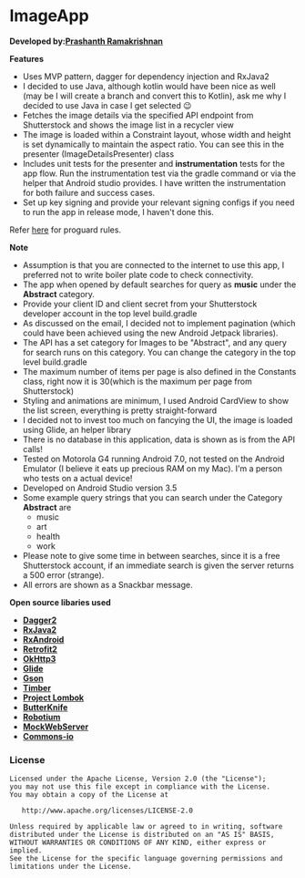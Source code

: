 ImageApp
=======

**Developed by:[Prashanth Ramakrishnan](prashanth_r03@yahoo.co.in)**

**Features**
- Uses MVP pattern, dagger for dependency injection and RxJava2
- I decided to use Java, although kotlin would have been nice as well (may be I will create a branch and convert this to Kotlin), ask
 me why I decided to use Java in case I get selected 😉
- Fetches the image details via the specified API endpoint from Shutterstock and shows the image list in a recycler 
view
- The image is loaded within a Constraint layout, whose width and height is set dynamically to maintain the aspect ratio.
You can see this in the presenter (ImageDetailsPresenter) class
- Includes unit tests for the presenter and **instrumentation** tests for the app flow. Run the instrumentation test via the gradle command
or via the helper that Android studio provides. I have written the instrumentation for both failure and success cases.
- Set up key signing and provide your relevant signing configs if you need to run the app in release mode, I haven't done this.

Refer [here](https://gist.github.com/jemshit/767ab25a9670eb0083bafa65f8d786bb) for proguard rules.

**Note**
- Assumption is that you are connected to the internet to use this app, I preferred not to write boiler plate code to check
connectivity.
- The app when opened by default searches for query as **music** under the **Abstract** category.
- Provide your client ID and client secret from your Shutterstock developer account in the top level build.gradle
- As discussed on the email, I decided not to implement pagination (which could have been achieved using the new Android Jetpack libraries).
- The API has a set category for Images to be "Abstract", and any query for search runs on this category. You can change the category
in the top level build.gradle
- The maximum number of items per page is also defined in the Constants class, right now it is 30(which is the maximum per page from Shutterstock)
- Styling and animations are minimum, I used Android CardView to show the list screen, everything is pretty straight-forward
- I decided not to invest too much on fancying the UI, the image is loaded using Glide, an helper library
- There is no database in this application, data is shown as is from the API calls!
- Tested on Motorola G4 running Android 7.0, not tested on the Android Emulator (I believe it eats up precious RAM on my Mac). I'm a person 
who tests on a actual device!
- Developed on Android Studio version 3.5
- Some example query strings that you can search under the Category **Abstract** are 
    - music
    - art
    - health
    - work
- Please note to give some time in between searches, since it is a free Shutterstock account, if an immediate search is given the server returns
a 500 error (strange).
- All errors are shown as a Snackbar message.

**Open source libaries used**
- **[Dagger2](https://github.com/google/dagger)**
- **[RxJava2](https://github.com/ReactiveX/RxJava)**
- **[RxAndroid](https://github.com/ReactiveX/RxAndroid)**
- **[Retrofit2](https://github.com/square/retrofit)**
- **[OkHttp3](https://github.com/square/okhttp)**
- **[Glide](https://github.com/bumptech/glide)**
- **[Gson](https://github.com/google/gson)**
- **[Timber](https://github.com/JakeWharton/timber)**
- **[Project Lombok](https://projectlombok.org)**
- **[ButterKnife](https://github.com/JakeWharton/butterknife)**
- **[Robotium](https://github.com/RobotiumTech/robotium)**
- **[MockWebServer](https://github.com/square/okhttp/tree/master/mockwebserver)**
- **[Commons-io](https://commons.apache.org/proper/commons-io/)**

### License

    Licensed under the Apache License, Version 2.0 (the "License");
    you may not use this file except in compliance with the License.
    You may obtain a copy of the License at

       http://www.apache.org/licenses/LICENSE-2.0

    Unless required by applicable law or agreed to in writing, software
    distributed under the License is distributed on an "AS IS" BASIS,
    WITHOUT WARRANTIES OR CONDITIONS OF ANY KIND, either express or implied.
    See the License for the specific language governing permissions and
    limitations under the License.